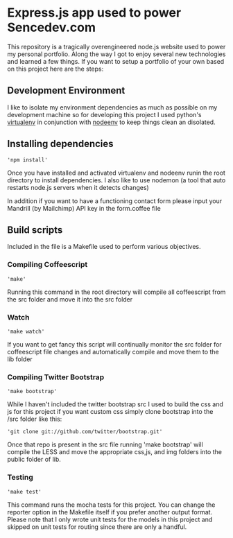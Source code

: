 # Express.js app used to power Sencedev.com
This repository is a tragically overengineered node.js website used to power my personal portfolio. Along the way I got to enjoy several new technologies and learned a few things. If you want to setup a portfolio of your own based on this project here are the steps:

## Development Environment
I like to isolate my environment dependencies as much as possible on my development machine so for developing this project I used python's [virtualenv](http://pypi.python.org/pypi/virtualenv "virtualenv") in conjunction with [nodeenv](https://github.com/ekalinin/nodeenv "nodeenv") to keep things clean an disolated.

## Installing dependencies
    'npm install' 
Once you have installed and activated virtualenv and nodeenv runin the root directory to install dependencies. I also like to use nodemon (a tool that auto restarts node.js servers when it detects changes)

In addition if you want to have a functioning contact form please input your Mandrill (by Mailchimp) API key in the form.coffee file

## Build scripts
Included in the file is a Makefile used to perform various objectives.

### Compiling Coffeescript
    'make'
Running this command in the root directory will compile all coffeescript from the src folder and move it into the src folder

### Watch
    'make watch'
If you want to get fancy this script will continually monitor the src folder for coffeescript file changes and automatically compile and move them to the lib folder

### Compiling Twitter Bootstrap
    'make bootstrap'
While I haven't included the twitter bootstrap src I used to build the css and js for this project if you want custom css simply clone bootstrap into the /src folder like this:

    'git clone git://github.com/twitter/bootstrap.git'

Once that repo is present in the src file running 'make bootstrap' will compile the LESS and move the appropriate css,js, and img folders into the public folder of lib.


### Testing
    'make test'
This command runs the mocha tests for this project. You can change the reporter option in the Makefile itself if you prefer another output format. Please note that I only wrote unit tests for the models in this project and skipped on unit tests for routing since there are only a handful. 